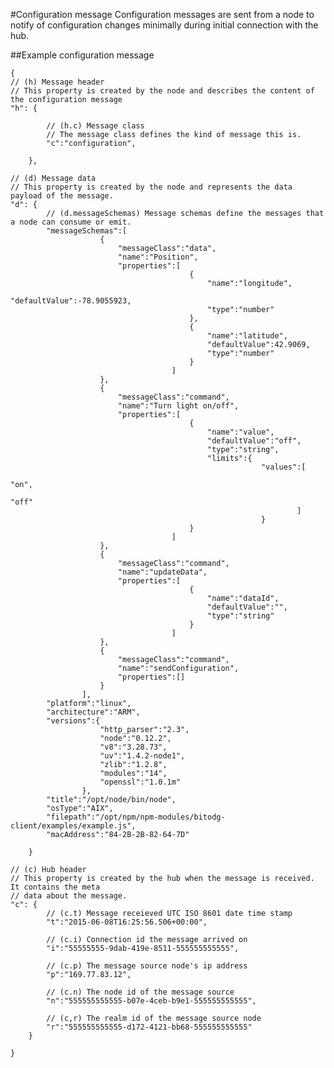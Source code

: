﻿#Configuration message
Configuration messages are sent from a node to notify of configuration changes minimally 
during initial connection with the hub.

##Example configuration message
 
	{
	// (h) Message header
	// This property is created by the node and describes the content of the configuration message
	"h": { 
			    
			// (h.c) Message class
			// The message class defines the kind of message this is.
			"c":"configuration",  

		},

	// (d) Message data
	// This property is created by the node and represents the data payload of the message.
	"d": {
			// (d.messageSchemas) Message schemas define the messages that a node can consume or emit.
			"messageSchemas":[
						{
							"messageClass":"data",
							"name":"Position",
							"properties":[
											{
												"name":"longitude",
												"defaultValue":-78.9055923,
												"type":"number"
											},
											{
												"name":"latitude",
												"defaultValue":42.9069,
												"type":"number"
											}
										]
						},
						{
							"messageClass":"command",
							"name":"Turn light on/off",
							"properties":[
											{
												"name":"value",
												"defaultValue":"off",
												"type":"string",
												"limits":{
															"values":[
																		"on",
																		"off"
																	]
															}
											}
										]
						},
						{
							"messageClass":"command",
							"name":"updateData",
							"properties":[
											{
												"name":"dataId",
												"defaultValue":"",
												"type":"string"
											}
										]
						},
						{
							"messageClass":"command",
							"name":"sendConfiguration",
							"properties":[]
						}
					],
			"platform":"linux",
			"architecture":"ARM",
			"versions":{
						"http_parser":"2.3",
						"node":"0.12.2",
						"v8":"3.28.73",
						"uv":"1.4.2-node1",
						"zlib":"1.2.8",
						"modules":"14",
						"openssl":"1.0.1m"
					},
			"title":"/opt/node/bin/node",
			"osType":"AIX",
			"filepath":"/opt/npm/npm-modules/bitodg-client/examples/example.js",
			"macAddress":"84-2B-2B-82-64-7D"

		}

	// (c) Hub header
	// This property is created by the hub when the message is received. It contains the meta
	// data about the message.
	"c": {
			// (c.t) Message receieved UTC ISO 8601 date time stamp 
			"t":"2015-06-08T16:25:56.506+00:00",

			// (c.i) Connection id the message arrived on
			"i":"55555555-9dab-419e-8511-555555555555",

			// (c.p) The message source node's ip address
			"p":"169.77.83.12",

			// (c.n) The node id of the message source
			"n":"555555555555-b07e-4ceb-b9e1-555555555555",

			// (c,r) The realm id of the message source node
			"r":"555555555555-d172-4121-bb68-555555555555"
		}
	
	}